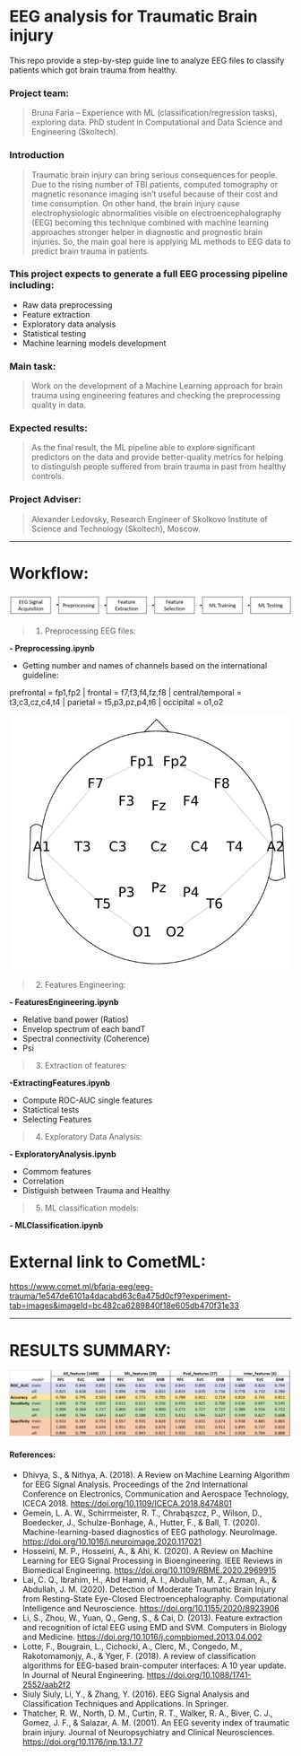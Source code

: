 # EEG analysis for Traumatic Brain injury

This repo provide a step-by-step guide line to analyze EEG files to classify patients which got brain trauma from healthy.

### Project team:

> Bruna Faria – Experience with ML (classification/regression tasks), exploring data. PhD student in Computational and Data Science and Engineering (Skoltech).


### Introduction

> Traumatic brain injury can bring serious consequences for people. Due to the rising number of TBI patients, computed tomography or magnetic resonance imaging isn’t useful because of their cost and time consumption. On other hand, the brain injury cause electrophysiologic abnormalities visible on electroencephalography (EEG) becoming this technique combined with machine learning approaches stronger helper in diagnostic and prognostic brain injuries. So, the main goal here is applying ML methods to EEG data to predict brain trauma in patients.

### This project expects to generate a full EEG processing pipeline including:

- Raw data preprocessing
- Feature extraction
- Exploratory data analysis
- Statistical testing
- Machine learning models development

### Main task:

>	Work on the development of a Machine Learning approach for brain trauma using engineering features and checking the preprocessing quality in data.

### Expected results:

> As the final result, the ML pipeline able to explore significant predictors on the data and provide better-quality metrics for helping to distinguish people suffered from brain trauma in past from healthy controls.

### Project Adviser:

> Alexander Ledovsky, Research Engineer of Skolkovo Institute of Science and Technology (Skoltech), Moscow.
________________________________________________

# Workflow:

<img src="images/Workflow.jpg" alt="My cool logo"/>

> 1) Preprocessing EEG files:

**- Preprocessing.ipynb**

- Getting number and names of channels based on the international guideline:

prefrontal = fp1,fp2 | frontal = f7,f3,f4,fz,f8 | central/temporal = t3,c3,cz,c4,t4 | parietal = t5,p3,pz,p4,t6 | occipital = o1,o2

<img src="images/Electrodes.PNG" alt="My cool logo"/>

> 2) Features Engineering:

**- FeaturesEngineering.ipynb**

- Relative band power (Ratios)
- Envelop spectrum of each bandT  
- Spectral connectivity (Coherence)    
- Psi

> 3) Extraction of features:

**-ExtractingFeatures.ipynb**

- Compute ROC-AUC single features
- Statictical tests
- Selecting Features

> 4) Exploratory Data Analysis:

**- ExploratoryAnalysis.ipynb**

- Commom features
- Correlation
- Distiguish between Trauma and Healthy

> 5) ML classification models:

**- MLClassification.ipynb**


# External link to CometML:

https://www.comet.ml/bfaria-eeg/eeg-trauma/1e547de6101a4dacabd63c6a475d0cf9?experiment-tab=images&imageId=bc482ca6289840f18e605db470f31e33
________________________________________________

# RESULTS SUMMARY:

<img src="images/Results.PNG" alt="My cool logo"/>


#### References:

- Dhivya, S., & Nithya, A. (2018). A Review on Machine Learning Algorithm for EEG Signal Analysis. Proceedings of the 2nd International Conference on Electronics, Communication and Aerospace Technology, ICECA 2018. https://doi.org/10.1109/ICECA.2018.8474801
- Gemein, L. A. W., Schirrmeister, R. T., Chrabąszcz, P., Wilson, D., Boedecker, J., Schulze-Bonhage, A., Hutter, F., & Ball, T. (2020). Machine-learning-based diagnostics of EEG pathology. NeuroImage. https://doi.org/10.1016/j.neuroimage.2020.117021
- Hosseini, M. P., Hosseini, A., & Ahi, K. (2020). A Review on Machine Learning for EEG Signal Processing in Bioengineering. IEEE Reviews in Biomedical Engineering. https://doi.org/10.1109/RBME.2020.2969915
- Lai, C. Q., Ibrahim, H., Abd Hamid, A. I., Abdullah, M. Z., Azman, A., & Abdullah, J. M. (2020). Detection of Moderate Traumatic Brain Injury from Resting-State Eye-Closed Electroencephalography. Computational Intelligence and Neuroscience. https://doi.org/10.1155/2020/8923906
- Li, S., Zhou, W., Yuan, Q., Geng, S., & Cai, D. (2013). Feature extraction and recognition of ictal EEG using EMD and SVM. Computers in Biology and Medicine. https://doi.org/10.1016/j.compbiomed.2013.04.002
- Lotte, F., Bougrain, L., Cichocki, A., Clerc, M., Congedo, M., Rakotomamonjy, A., & Yger, F. (2018). A review of classification algorithms for EEG-based brain-computer interfaces: A 10 year update. In Journal of Neural Engineering. https://doi.org/10.1088/1741-2552/aab2f2
- Siuly Siuly, Li, Y., & Zhang, Y. (2016). EEG Signal Analysis and Classification Techniques and Applications. In Springer.
- Thatcher, R. W., North, D. M., Curtin, R. T., Walker, R. A., Biver, C. J., Gomez, J. F., & Salazar, A. M. (2001). An EEG severity index of traumatic brain injury. Journal of Neuropsychiatry and Clinical Neurosciences. https://doi.org/10.1176/jnp.13.1.77

